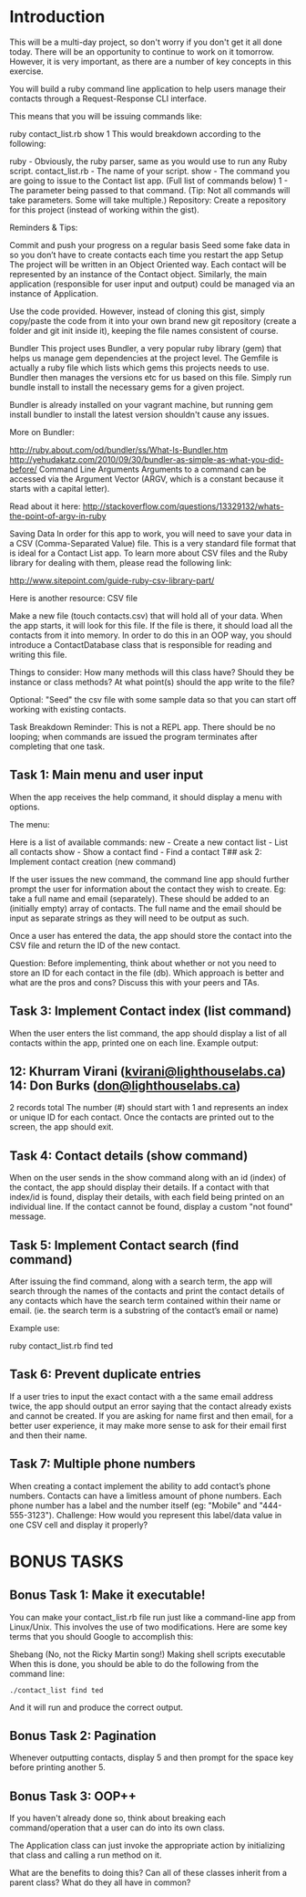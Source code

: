 # Introduction
This will be a multi-day project, so don't worry if you don't get it all done today. There will be an opportunity to continue to work on it tomorrow. However, it is very important, as there are a number of key concepts in this exercise.

You will build a ruby command line application to help users manage their contacts through a Request-Response CLI interface.

This means that you will be issuing commands like:

ruby contact_list.rb show 1
This would breakdown according to the following:

ruby - Obviously, the ruby parser, same as you would use to run any Ruby script.
contact_list.rb - The name of your script.
show - The command you are going to issue to the Contact list app. (Full list of commands below)
1 - The parameter being passed to that command. (Tip: Not all commands will take parameters. Some will take multiple.)
Repository: Create a repository for this project (instead of working within the gist).

Reminders & Tips:

Commit and push your progress on a regular basis
Seed some fake data in so you don’t have to create contacts each time you restart the app
Setup
The project will be written in an Object Oriented way. Each contact will be represented by an instance of the Contact object. Similarly, the main application (responsible for user input and output) could be managed via an instance of Application.

Use the code provided. However, instead of cloning this gist, simply copy/paste the code from it into your own brand new git repository (create a folder and git init inside it), keeping the file names consistent of course.

Bundler
This project uses Bundler, a very popular ruby library (gem) that helps us manage gem dependencies at the project level. The Gemfile is actually a ruby file which lists which gems this projects needs to use. Bundler then manages the versions etc for us based on this file. Simply run bundle install to install the necessary gems for a given project.

Bundler is already installed on your vagrant machine, but running gem install bundler to install the latest version shouldn't cause any issues.

More on Bundler:

http://ruby.about.com/od/bundler/ss/What-Is-Bundler.htm
http://yehudakatz.com/2010/09/30/bundler-as-simple-as-what-you-did-before/
Command Line Arguments
Arguments to a command can be accessed via the Argument Vector (ARGV, which is a constant because it starts with a capital letter).

Read about it here: http://stackoverflow.com/questions/13329132/whats-the-point-of-argv-in-ruby

Saving Data
In order for this app to work, you will need to save your data in a CSV (Comma-Separated Value) file. This is a very standard file format that is ideal for a Contact List app. To learn more about CSV files and the Ruby library for dealing with them, please read the following link:

http://www.sitepoint.com/guide-ruby-csv-library-part/

Here is another resource: CSV file

Make a new file (touch contacts.csv) that will hold all of your data. When the app starts, it will look for this file. If the file is there, it should load all the contacts from it into memory. In order to do this in an OOP way, you should introduce a ContactDatabase class that is responsible for reading and writing this file.

Things to consider: How many methods will this class have? Should they be instance or class methods? At what point(s) should the app write to the file?

Optional: "Seed" the csv file with some sample data so that you can start off working with existing contacts.

Task Breakdown
Reminder: This is not a REPL app. There should be no looping; when commands are issued the program terminates after completing that one task.

## Task 1: Main menu and user input

When the app receives the help command, it should display a menu with options.

The menu:

Here is a list of available commands:
    new  - Create a new contact
    list - List all contacts
    show - Show a contact
    find - Find a contact
T## ask 2: Implement contact creation (new command)

If the user issues the new command, the command line app should further prompt the user for information about the contact they wish to create. Eg: take a full name and email (separately). These should be added to an (initially empty) array of contacts. The full name and the email should be input as separate strings as they will need to be output as such.

Once a user has entered the data, the app should store the contact into the CSV file and return the ID of the new contact.

Question: Before implementing, think about whether or not you need to store an ID for each contact in the file (db). Which approach is better and what are the pros and cons? Discuss this with your peers and TAs.

## Task 3: Implement Contact index (list command)

When the user enters the list command, the app should display a list of all contacts within the app, printed one on each line. Example output:

12: Khurram Virani (kvirani@lighthouselabs.ca)
14: Don Burks (don@lighthouselabs.ca)
---
2 records total
The number (#) should start with 1 and represents an index or unique ID for each contact. Once the contacts are printed out to the screen, the app should exit.

## Task 4: Contact details (show command)

When on the user sends in the show command along with an id (index) of the contact, the app should display their details. If a contact with that index/id is found, display their details, with each field being printed on an individual line. If the contact cannot be found, display a custom "not found" message.

## Task 5: Implement Contact search (find command)

After issuing the find command, along with a search term, the app will search through the names of the contacts and print the contact details of any contacts which have the search term contained within their name or email. (ie. the search term is a substring of the contact’s email or name)

Example use:

ruby contact_list.rb find ted
## Task 6: Prevent duplicate entries

If a user tries to input the exact contact with a the same email address twice, the app should output an error saying that the contact already exists and cannot be created. If you are asking for name first and then email, for a better user experience, it may make more sense to ask for their email first and then their name.

## Task 7: Multiple phone numbers

When creating a contact implement the ability to add contact’s phone numbers. Contacts can have a limitless amount of phone numbers. Each phone number has a label and the number itself (eg: "Mobile" and "444-555-3123"). Challenge: How would you represent this label/data value in one CSV cell and display it properly?

# BONUS TASKS
## Bonus Task 1: Make it executable!

You can make your contact_list.rb file run just like a command-line app from Linux/Unix. This involves the use of two modifications. Here are some key terms that you should Google to accomplish this:

Shebang (No, not the Ricky Martin song!)
Making shell scripts executable
When this is done, you should be able to do the following from the command line:

    ./contact_list find ted
And it will run and produce the correct output.

## Bonus Task 2: Pagination

Whenever outputting contacts, display 5 and then prompt for the space key before printing another 5.

## Bonus Task 3: OOP++

If you haven't already done so, think about breaking each command/operation that a user can do into its own class.

The Application class can just invoke the appropriate action by initializing that class and calling a run method on it.

What are the benefits to doing this? Can all of these classes inherit from a parent class? What do they all have in common?